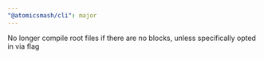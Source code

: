 ```yaml
---
"@atomicsmash/cli": major
---
```


No longer compile root files if there are no blocks, unless specifically opted in via flag
